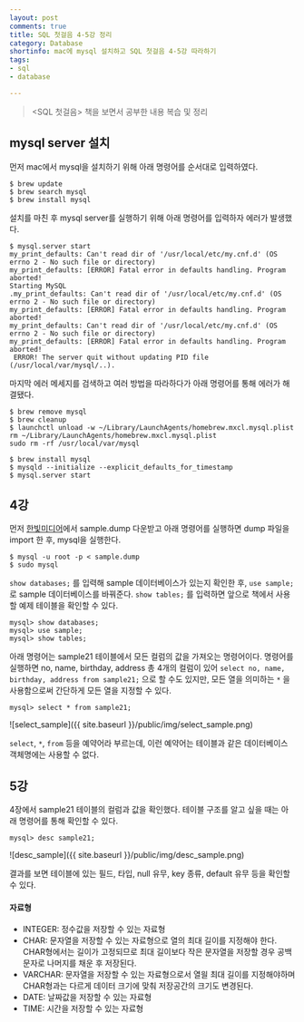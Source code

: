 ```yaml
---
layout: post
comments: true
title: SQL 첫걸음 4-5강 정리
category: Database
shortinfo: mac에 mysql 설치하고 SQL 첫걸음 4-5강 따라하기
tags:
- sql
- database

---
```




> <SQL 첫걸음> 책을 보면서 공부한 내용 복습 및 정리



## mysql server 설치

먼저 mac에서 mysql을 설치하기 위해 아래 명령어를 순서대로 입력하였다. 

```shell
$ brew update
$ brew search mysql
$ brew install mysql
```

설치를 마친 후 mysql server를 실행하기 위해 아래 명령어를 입력하자 에러가 발생했다.

```shell
$ mysql.server start
my_print_defaults: Can't read dir of '/usr/local/etc/my.cnf.d' (OS errno 2 - No such file or directory)
my_print_defaults: [ERROR] Fatal error in defaults handling. Program aborted!
Starting MySQL
.my_print_defaults: Can't read dir of '/usr/local/etc/my.cnf.d' (OS errno 2 - No such file or directory)
my_print_defaults: [ERROR] Fatal error in defaults handling. Program aborted!
my_print_defaults: Can't read dir of '/usr/local/etc/my.cnf.d' (OS errno 2 - No such file or directory)
my_print_defaults: [ERROR] Fatal error in defaults handling. Program aborted!
 ERROR! The server quit without updating PID file (/usr/local/var/mysql/..).
```

마지막 에러 메세지를 검색하고 여러 방법을 따라하다가 아래 명령어를 통해 에러가 해결됐다.

```shell
$ brew remove mysql
$ brew cleanup
$ launchctl unload -w ~/Library/LaunchAgents/homebrew.mxcl.mysql.plist
rm ~/Library/LaunchAgents/homebrew.mxcl.mysql.plist
sudo rm -rf /usr/local/var/mysql

$ brew install mysql
$ mysqld --initialize --explicit_defaults_for_timestamp
$ mysql.server start
```



## 4강

먼저 [한빛미디어](http://www.hanbit.co.kr/exam/2231)에서 sample.dump 다운받고 아래 명령어를 실행하면 dump 파일을 import 한 후, mysql을 실행한다.

```shell
$ mysql -u root -p < sample.dump
$ sudo mysql
```

`show databases;` 를 입력해 sample 데이터베이스가 있는지 확인한 후, `use sample;` 로 sample 데이터베이스를 바꿔준다. `show tables;` 를 입력하면 앞으로 책에서 사용할 예제 테이블을 확인할 수 있다.

```mysql
mysql> show databases;
mysql> use sample;
mysql> show tables;
```

아래 명령어는 sample21 테이블에서 모든 컬럼의 값을 가져오는 명령어이다. 명령어를 실행하면 no, name, birthday, address 총 4개의 컬럼이 있어 `select no, name, birthday, address from sample21;` 으로 할 수도 있지만, 모든 열을 의미하는  `*`  을 사용함으로써 간단하게 모든 열을 지정할 수 있다.

```mysql
mysql> select * from sample21;
```

![select_sample]({{ site.baseurl }}/public/img/select_sample.png)

`select`, `*`,  `from` 등을 예약어라 부르는데, 이런 예약어는 테이블과 같은 데이터베이스 객체명에는 사용할 수 없다.



## 5강

4장에서 sample21 테이블의 컬럼과 값을 확인했다. 테이블 구조를 알고 싶을 때는 아래 명령어를 통해 확인할 수 있다.

```mysql
mysql> desc sample21;
```

![desc_sample]({{ site.baseurl }}/public/img/desc_sample.png)

결과를 보면 테이블에 있는 필드, 타입, null 유무, key 종류, default 유무 등을 확인할 수 있다.

#### 자료형

- INTEGER: 정수값을 저장할 수 있는 자료형
- CHAR: 문자열을 저장할 수 있는 자료형으로 열의 최대 길이를 지정해야 한다. CHAR형에서는 길이가 고정되므로 최대 길이보다 작은 문자열을 저장할 경우 공백문자로 나머지를 채운 후 저장된다.
- VARCHAR: 문자열을 저장할 수 있는 자료형으로서 열읠 최대 길이를 지정해야하며 CHAR형과는 다르게 데이터 크기에 맞춰 저장공간의 크기도 변경된다.
- DATE: 날짜값을 저장할 수 있는 자료형
- TIME: 시간을 저장할 수 있는 자료형